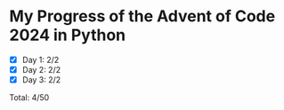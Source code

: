 # My Progress of the Advent of Code 2024 in Python

- [x] Day 1: 2/2 
- [x] Day 2: 2/2 
- [x] Day 3: 2/2 

Total: 4/50
